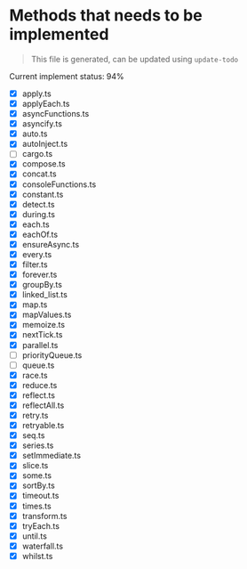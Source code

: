 # Methods that needs to be implemented

> This file is generated, can be updated using `update-todo`

Current implement status: 94%

* [x] apply.ts
* [x] applyEach.ts
* [x] asyncFunctions.ts
* [x] asyncify.ts
* [x] auto.ts
* [x] autoInject.ts
* [ ] cargo.ts
* [x] compose.ts
* [x] concat.ts
* [x] consoleFunctions.ts
* [x] constant.ts
* [x] detect.ts
* [x] during.ts
* [x] each.ts
* [x] eachOf.ts
* [x] ensureAsync.ts
* [x] every.ts
* [x] filter.ts
* [x] forever.ts
* [x] groupBy.ts
* [x] linked_list.ts
* [x] map.ts
* [x] mapValues.ts
* [x] memoize.ts
* [x] nextTick.ts
* [x] parallel.ts
* [ ] priorityQueue.ts
* [ ] queue.ts
* [x] race.ts
* [x] reduce.ts
* [x] reflect.ts
* [x] reflectAll.ts
* [x] retry.ts
* [x] retryable.ts
* [x] seq.ts
* [x] series.ts
* [x] setImmediate.ts
* [x] slice.ts
* [x] some.ts
* [x] sortBy.ts
* [x] timeout.ts
* [x] times.ts
* [x] transform.ts
* [x] tryEach.ts
* [x] until.ts
* [x] waterfall.ts
* [x] whilst.ts